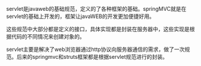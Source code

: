 servlet是javaweb的基础规范，定义的了各种框架的基础。springMVC就是在servlet的基础上开发的，框架让javaWEB的开发更加便捷好用。

这些规范中大部分都是定义的接口，具体实现都是封装在服务器中，这些实现是根据代码的不同情况来创建对象的。

servlet主要是解决了web浏览器通过http协议向服务器通信的需求，做了一次规范。后来的springmvc和struts框架都是根据servlet规范进行的封装。